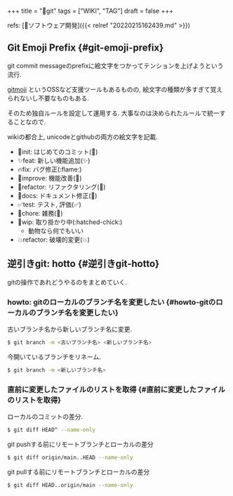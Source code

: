 +++
title = "📝git"
tags = ["WIKI", "TAG"]
draft = false
+++

refs: [📂ソフトウェア開発]({{< relref "20220215162439.md" >}})


## Git Emoji Prefix {#git-emoji-prefix}

git commit messageのprefixに絵文字をつかってテンションを上げようという流行.

[gitmoji](https://gitmoji.dev/) というOSSなど支援ツールもあるものの,
絵文字の種類が多すぎて覚えられないし不要なものもある.

そのため独自ルールを設定して運用する.
大事なのは決められたルールで統一することなので.

wikiの都合上, unicodeとgithubの両方の絵文字を記載.

-   🎉init: はじめてのコミット(:tada:)
-   ✨feat: 新しい機能追加(:sparkles:)
-   🔥fix: バグ修正(:flame:)
-   💪improve: 機能改善(:muscle:)
-   🎨refactor: リファクタリング(:art:)
-   📝docs: ドキュメント修正(:pencil:)
-   ✅test: テスト, 評価(:white_check_mark:)
-   🔨chore: 雑務(:hammer:)
-   🐥wip: 取り掛かり中(:hatched-chick:)
    -   動物なら何でもいい
-   💥refactor: 破壊的変更(:boom:)


## 逆引きgit: hotto {#逆引きgit-hotto}

gitの操作であれどうやるのをまとめていく.


### howto: gitのローカルのブランチ名を変更したい {#howto-gitのローカルのブランチ名を変更したい}

古いブランチ名から新しいブランチ名に変更.

```sh
$ git branch -m <古いブランチ名> <新しいブランチ名>
```

今開いているブランチをリネーム.

```sh
$ git branch -m <新しいブランチ名>
```


### 直前に変更したファイルのリストを取得 {#直前に変更したファイルのリストを取得}

ローカルのコミットの差分.

```sh
$ git diff HEAD^ --name-only
```

git pushする前にリモートブランチとローカルの差分

```sh
$ git diff origin/main..HEAD --name-only
```

git pullする前にリモートブランチとローカルの差分

```sh
$ git diff HEAD..origin/main --name-only
```
